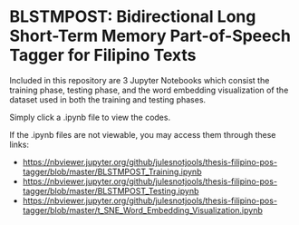 # BLSTMPOST: Bidirectional Long Short-Term Memory Part-of-Speech Tagger for Filipino Texts

Included in this repository are 3 Jupyter Notebooks which consist the training phase, testing phase, and the word embedding visualization of the dataset used in both the training and testing phases.

Simply click a .ipynb file to view the codes.

If the .ipynb files are not viewable, you may access them through these links:

- https://nbviewer.jupyter.org/github/julesnotjools/thesis-filipino-pos-tagger/blob/master/BLSTMPOST_Training.ipynb
- https://nbviewer.jupyter.org/github/julesnotjools/thesis-filipino-pos-tagger/blob/master/BLSTMPOST_Testing.ipynb
- https://nbviewer.jupyter.org/github/julesnotjools/thesis-filipino-pos-tagger/blob/master/t_SNE_Word_Embedding_Visualization.ipynb
